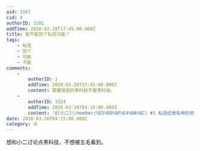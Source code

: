 ```yaml
---
aid: 3167
cid: 4
authorID: 3301
addTime: 2020-02-28T17:45:00.000Z
title: 能不能加个私信功能？
tags:
    - 私信
    - 加个
    - 功能
    - 不能
comments:
    -
        authorID: 1
        addTime: 2020-02-28T17:45:00.000Z
        content: 需要保密的黑科技不是黑科技。
    -
        authorID: 3324
        addTime: 2020-03-26T04:15:00.000Z
        content: '@[小二](/member/%E5%B0%8F%E4%BA%8C) #1 私信还是有用的吧 ༼ ಠ ▃ ಠೃ ༽'
date: 2020-03-26T04:15:00.000Z
category: 水
---
```


想和小二讨论点黑科技，不想被五毛看到。
